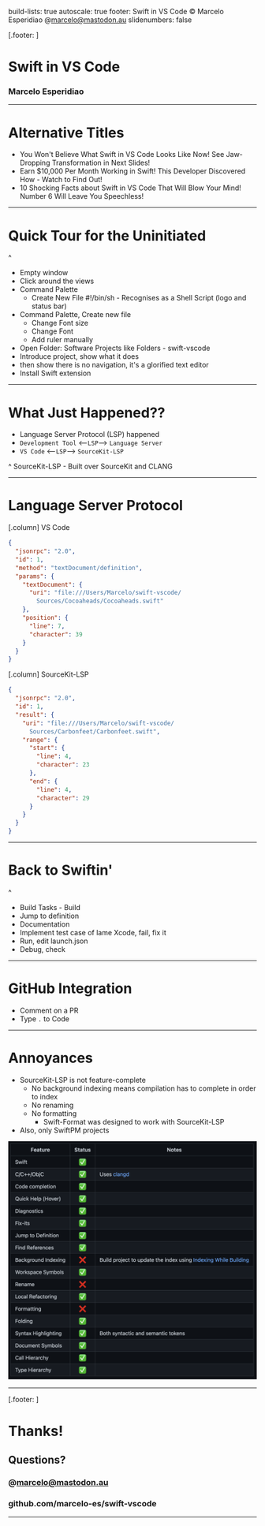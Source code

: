 build-lists: true
autoscale: true
footer: Swift in VS Code © Marcelo Esperidiao @marcelo@mastodon.au
slidenumbers: false

[.footer: ]

# Swift in VS Code

### Marcelo Esperidiao

---

# Alternative Titles

* You Won't Believe What Swift in VS Code Looks Like Now! See Jaw-Dropping Transformation in Next Slides!
* Earn $10,000 Per Month Working in Swift! This Developer Discovered How - Watch to Find Out!
* 10 Shocking Facts about Swift in VS Code That Will Blow Your Mind! Number 6 Will Leave You Speechless!

---

# Quick Tour for the Uninitiated

^
- Empty window
- Click around the views
- Command Palette
  - Create New File #!/bin/sh - Recognises as a Shell Script (logo and status bar)
- Command Palette, Create new file
  - Change Font size 
  - Change Font
  - Add ruler manually
- Open Folder: Software Projects like Folders - swift-vscode
- Introduce project, show what it does
- then show there is no navigation, it's a glorified text editor
- Install Swift extension

---

# What Just Happened??

- Language Server Protocol (LSP) happened
- `Development Tool` <--`LSP`--> `Language Server`
- `VS Code` <--`LSP`--> `SourceKit-LSP`

^
SourceKit-LSP - Built over SourceKit and CLANG

---

# Language Server Protocol

[.column]
VS Code

```json
{
  "jsonrpc": "2.0",
  "id": 1,
  "method": "textDocument/definition",
  "params": {
    "textDocument": {
      "uri": "file:///Users/Marcelo/swift-vscode/
        Sources/Cocoaheads/Cocoaheads.swift"
    },
    "position": {
      "line": 7,
      "character": 39
    }
  }
}
```

[.column]
SourceKit-LSP

```json
{
  "jsonrpc": "2.0",
  "id": 1,
  "result": {
    "uri": "file:///Users/Marcelo/swift-vscode/
      Sources/Carbonfeet/Carbonfeet.swift",
    "range": {
      "start": {
        "line": 4,
        "character": 23
      },
      "end": {
        "line": 4,
        "character": 29
      }
    }
  }
}
```

---

# Back to Swiftin'

^
- Build Tasks - Build
- Jump to definition
- Documentation
- Implement test case of lame Xcode, fail, fix it
- Run, edit launch.json
- Debug, check

---

# GitHub Integration

- Comment on a PR
- Type `.` to Code

---

# Annoyances

* SourceKit-LSP is not feature-complete
  * No background indexing means compilation has to complete in order to index
  * No renaming
  * No formatting
    * Swift-Format was designed to work with SourceKit-LSP
* Also, only SwiftPM projects

![right, fit](Images/SourceKit-LSPStatus.png)

---
[.footer: ]

# Thanks!

## Questions?

### @marcelo@mastodon.au
### github.com/marcelo-es/swift-vscode

---
<!-- ![100%](Images/NoEditorSymbolsError.png)
![100%](Images/SourceKit-LSPError.png) -->
